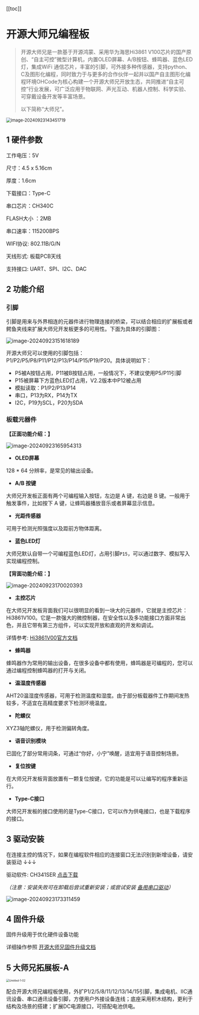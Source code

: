 [[toc]]

# 开源大师兄编程板

> 开源大师兄是一款基于开源鸿蒙、采用华为海思Hi3861 V100芯片的国产原创、“自主可控”微型计算机，内置OLED屏幕、A/B按钮、蜂鸣器、蓝色LED灯，集成WiFi 通信芯片，丰富的引脚，可外接多种传感器，支持python、C及图形化编程，同时致力于与更多的合作伙伴一起并以国产自主图形化编程环境OHCode为核心构建一个开源大师兄开放生态，共同推进“自主可控”行业发展，可广泛应用于物联网、声光互动、机器人控制、科学实验、可穿戴设备开发等丰富场景。
>
> 以下简称“大师兄”。

<img src="/开源大师兄编程板.assets/image-20240923143451719.png" alt="image-20240923143451719" style="zoom: 80%;" />

##  1 硬件参数

工作电压：5V

尺寸：4.5 x 5.16cm

厚度：1.6cm

下载接口：Type-C

串口芯片：CH340C

FLASH大小 ：2MB

串口速率：115200BPS

WIFI协议:  802.11B/G/N

天线形式:  板载PCB天线

支持接口:  UART、SPI、I2C、DAC



## 2 功能介绍
### 引脚

引脚是用来与外界相连的元器件进行物理连接的桥梁，可以结合相应的扩展板或者鳄鱼夹线来扩展大师兄开发板更多的可用性。下面为具体的引脚图：

![image-20240923151618189](/开源大师兄编程板.assets/image-20240923151618189.png)

开源大师兄可以使用的引脚包括：P1/P2/P5/P8/P11/P12/P13/P14/P15/P19/P20。具体说明如下：

- P5被A按钮占用，P11被B按钮占用，一般情况下，不建议使用P5/P11引脚
- P15被屏幕下方蓝色LED灯占用，V2.2版本中P12被占用
- 模拟读取：P1/P2/P13/P14
- 串口，P13为RX，P14为TX
- I2C，P19为SCL，P20为SDA

### 板载元器件

**【正面功能介绍：】**

![image-20240923165954313](/开源大师兄编程板.assets/image-20240923165954313.png)

- **OLED屏幕**

 128 * 64 分辨率，是常见的输出设备。

- **A/B 按键**

大师兄开发板正面有两个可编程输入按钮，左边是 A 键，右边是 B 键。一般用于触发事件，比如按下 A 键，让蜂鸣器播放音乐或者屏幕显示信息。

- **光距传感器**

可用于检测光照强度以及距前方物体距离。

- **蓝色LED灯**

大师兄默认自带一个可编程蓝色LED灯，占用引脚`P15`，可以通过数字、模拟写入实现编程控制。


**【背面功能介绍：】**

![image-20240923170020393](/开源大师兄编程板.assets/image-20240923170020393.png)

- **主控芯片**

在大师兄开发板背面我们可以很明显的看到一块大的元器件，它就是主控芯片：Hi3861V100。它是一款强大的微控制器，在安全性以及多功能接口方面非常出色，并且它带有第三方组件，可以实现开放和直观的开发和调试。

详情参考: <a href="https://www.hisilicon.com/cn/">Hi3861V00官方文档</a>

- **蜂鸣器**

蜂鸣器作为常用的输出设备，在很多设备中都有使用，蜂鸣器是可编程的，您可以通过编程控制蜂鸣器的打开与关闭。

- **温湿度传感器**

AHT20温湿度传感器，可用于检测温度和湿度。由于部分板载器件工作期间发热较多，不适宜在高精度要求下检测环境温度。

- **陀螺仪**

XYZ3轴陀螺仪，用于检测偏转角度。

- **语音识别模块**

已固化了部分常用词条，可通过“你好，小宁”唤醒，适宜用于语音控制场景。

- **复位按键**

在大师兄开发板背面放置有一颗复位按键，它的功能是可以让编写的程序重新运行。

- **Type-C接口**

大师兄开发板的接口使用的是Type-C接口，它可以作为供电接口，也是下载程序的接口。



## 3 驱动安装

在连接主控的情况下，如果在编程软件相应的连接窗口无法识别到新增设备，请安装驱动 ↓↓↓

驱动软件: CH341SER  <a href="https://cfunassets.oss-cn-hangzhou.aliyuncs.com/%E8%BD%AF%E4%BB%B6/%E9%A9%B1%E5%8A%A8/arduino%E7%B3%BB%E5%88%97/CH341SER.EXE">点击下载</a>

*（注意：安装失败可在卸载后尝试重新安装；或尝试安装 <a href="https://cfunassets.oss-cn-hangzhou.aliyuncs.com/%E8%BD%AF%E4%BB%B6/%E9%A9%B1%E5%8A%A8/arduino%E7%B3%BB%E5%88%97/%E5%A4%87%E7%94%A8%E4%B8%B2%E5%8F%A3%E9%A9%B1%E5%8A%A8.zip">备用串口驱动</a>）*

![image-20240923173311459](/开源大师兄编程板.assets/image-20240923173311459.png)



## 4 固件升级

固件升级用于优化硬件设备功能

详细操作参照 <a href="https://dict.cfunworld.com/download/firmware/%E5%BC%80%E6%BA%90%E5%A4%A7%E5%B8%88%E5%85%84%E5%9B%BA%E4%BB%B6.html" target="_blank">开源大师兄固件升级文档</a>



## 5 大师兄拓展板-A

<img src="/开源大师兄编程板.assets/Untitled-1-02.png" alt="Untitled-1-02" style="zoom:50%;" />

配合开源大师兄编程板使用，外扩P1/2/5/8/11/12/13/14/15引脚，集成电机、IIC通讯设备、串口通讯设备引脚，方便用户外接设备连线；底座采用积木结构，更利于结构及场景的搭建；扩展DC电源接口，可搭配电池供电。







